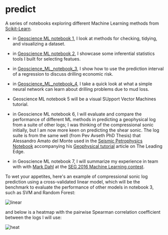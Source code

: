 # predict

A series of notebooks exploring different Machine Learning methods from [Scikit-Learn](http://scikit-learn.org/stable/).

- in [Geoscience ML notebook 1](https://github.com/mycarta/predict/blob/master/Geoscience_ML_notebook_1.ipynb), I look at methods for checking, tidying, and visualizing a dataset.

- in [Geoscience ML notebook 2](https://github.com/mycarta/predict/blob/master/Geoscience_ML_notebook_2.ipynb), I showcase some inferential statistics tools I built for selecting featues.

- in [Geoscience_ML_notebook_3](https://github.com/mycarta/predict/blob/master/Bivariate_pay-production_prediction_interval.ipynb), I show how to use the prediction interval of a regression to discuss drilling economic risk.

- in [Geoscience_ML_notebook_4](https://github.com/mycarta/predict/blob/master/predict_drilling_problems.ipynb), I take a quick look at what a simple neural network can learn about drilling problems due to mud loss.

- Geoscience ML notebook 5 will be a visual SUpport Vector Machines tutorial.

- in Geoscience ML notebook 6, I will evaluate and compare the performance of different ML methods in predicting a geophysical log from a suite of other logs; I was thinking of the compressional sonic initially, but I am now more keen on predicting the shear sonic. The log suite is from the same well (from Pev Avseth PhD Thesis) that Alessandro Amato del Monte used in the 
[Seismic Petrophysics Notebook](https://github.com/seg/tutorials/blob/master/1506_Seismic_petrophysics_2/Seismic_petrophysics_2.ipynb) accompanying his [Geophysical tutorial](http://library.seg.org/doi/abs/10.1190/tle34040440.1) article on The Leading Edge.

- in Geoscience ML notebook 7, I will summarize my experience in team with with [Mark Dahl](https://github.com/dahlmb) at the [SEG 2016 Machine Learning contest](https://github.com/seg/2016-ml-contest).



 To wet your appetites, here's an example of compressional sonic log prediction using a cross-validated linear model, which will be the benchmark to evaluate the performance of other models in notebook 3, such as SVM and Random Forest:

![linear](https://github.com/mycarta/predict/blob/master/images_4_README/linear_model.png)

and below is a heatmap with the pairwise Spearman correlation coefficient between the logs I will use:
 
![heat](https://github.com/mycarta/predict/blob/master/images_4_README/heatmap.png)


